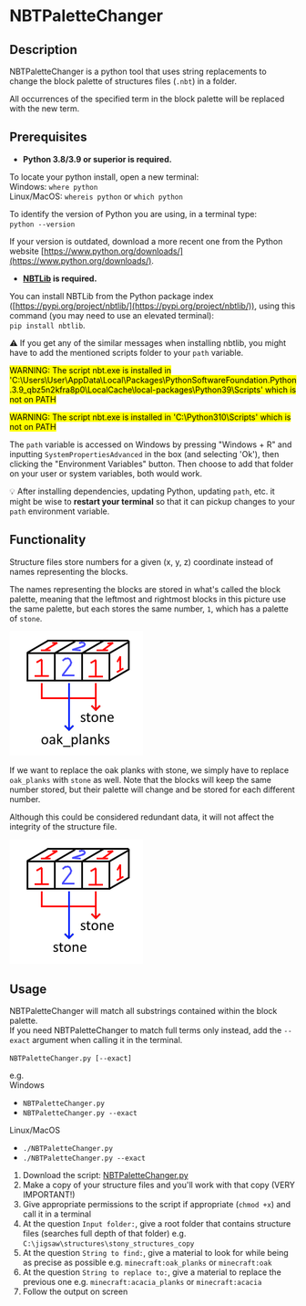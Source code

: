 # NBTPaletteChanger

## Description

NBTPaletteChanger is a python tool that uses string replacements to change the block palette of structures files (`.nbt`) in a folder.

All occurrences of the specified term in the block palette will be replaced with the new term.

## Prerequisites

- **Python 3.8/3.9 or superior is required.**

To locate your python install, open a new terminal:  
Windows: `where python`  
Linux/MacOS: `whereis python` or `which python`

To identify the version of Python you are using, in a terminal type:  
`python --version`

If your version is outdated, download a more recent one from the Python website [https://www.python.org/downloads/](https://www.python.org/downloads/).

- **[NBTLib](https://github.com/vberlier/nbtlib) is required.**

You can install NBTLib from the Python package index ([https://pypi.org/project/nbtlib/](https://pypi.org/project/nbtlib/)), using this command (you may need to use an elevated terminal):  
`pip install nbtlib`.

:warning: If you get any of the similar messages when installing nbtlib, you might have to add the mentioned scripts folder to your `path` variable.

<mark> WARNING: The script nbt.exe is installed in 'C:\Users\User\AppData\Local\Packages\PythonSoftwareFoundation.Python.3.9_qbz5n2kfra8p0\LocalCache\local-packages\Python39\Scripts' which is not on PATH </mark>

<mark> WARNING: The script nbt.exe is installed in 'C:\Python310\Scripts' which is not on PATH </mark>

The `path` variable is accessed on Windows by pressing "Windows + R" and inputting `SystemPropertiesAdvanced` in the box (and selecting 'Ok'), then clicking the "Environment Variables" button. Then choose to add that folder on your user or system variables, both would work.

:bulb: After installing dependencies, updating Python, updating `path`, etc. it might be wise to **restart your terminal** so that it can pickup changes to your `path` environment variable.

## Functionality

Structure files store numbers for a given (x, y, z) coordinate instead of names representing the blocks.

The names representing the blocks are stored in what's called the block palette, meaning that the leftmost and rightmost blocks in this picture use the same palette, but each stores the same number, `1`, which has a palette of `stone`.

![Block data stored in a structure file](./assets/how-palette-works.png)

If we want to replace the oak planks with stone, we simply have to replace `oak_planks` with `stone` as well. Note that the blocks will keep the same number stored, but their palette will change and be stored for each different number.

Although this could be considered redundant data, it will not affect the integrity of the structure file.

![Oak planks being replaced with stone](./assets/stone-replacement.png)

## Usage

NBTPaletteChanger will match all substrings contained within the block palette.  
If you need NBTPaletteChanger to match full terms only instead, add the `--exact` argument when calling it in the terminal.

`NBTPaletteChanger.py [--exact]`

e.g.  
Windows

- `NBTPaletteChanger.py`
- `NBTPaletteChanger.py --exact`

Linux/MacOS

- `./NBTPaletteChanger.py`
- `./NBTPaletteChanger.py --exact`

1. Download the script: [NBTPaletteChanger.py](./assets/NBTPaletteChanger.py)
2. Make a copy of your structure files and you'll work with that copy (VERY IMPORTANT!)
3. Give appropriate permissions to the script if appropriate (`chmod +x`) and call it in a terminal
4. At the question `Input folder:`, give a root folder that contains structure files (searches full depth of that folder) e.g. `C:\jigsaw\structures\stony_structures_copy`
5. At the question `String to find:`, give a material to look for while being as precise as possible e.g. `minecraft:oak_planks` or `minecraft:oak`
6. At the question `String to replace to:`, give a material to replace the previous one e.g. `minecraft:acacia_planks` or `minecraft:acacia`
7. Follow the output on screen
